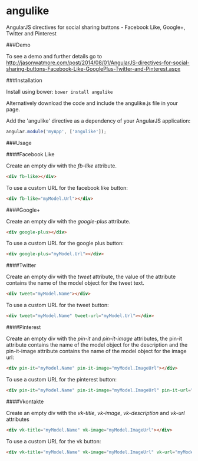 angulike
========

AngularJS directives for social sharing buttons - Facebook Like, Google+, Twitter and Pinterest 

###Demo

To see a demo and further details go to http://jasonwatmore.com/post/2014/08/01/AngularJS-directives-for-social-sharing-buttons-Facebook-Like-GooglePlus-Twitter-and-Pinterest.aspx

###Installation

Install using bower: `bower install angulike`

Alternatively download the code and include the angulike.js file in your page.

Add the 'angulike' directive as a dependency of your AngularJS application:

```javascript
angular.module('myApp', ['angulike']);
```

###Usage

####Facebook Like

Create an empty div with the *fb-like* attribute.

```html
<div fb-like></div>
```

To use a custom URL for the facebook like button:

```html
<div fb-like="myModel.Url"></div>
```

####Google+

Create an empty div with the *google-plus* attribute.

```html
<div google-plus></div>
```

To use a custom URL for the google plus button:

```html
<div google-plus="myModel.Url"></div>
```

####Twitter

Create an empty div with the *tweet* attribute, the value of the attribute contains the name of the model object for the tweet text.

```html
<div tweet="myModel.Name"></div>
```

To use a custom URL for the tweet button:

```html
<div tweet="myModel.Name" tweet-url="myModel.Url"></div>
```

####Pinterest

Create an empty div with the *pin-it* and *pin-it-image* attributes, the pin-it attribute contains the name of the model object for the 
description and the pin-it-image attribute contains the name of the model object for the image url:

```html
<div pin-it="myModel.Name" pin-it-image="myModel.ImageUrl"></div>
```

To use a custom URL for the pinterest button:

```html
<div pin-it="myModel.Name" pin-it-image="myModel.ImageUrl" pin-it-url="myModel.Url"></div>
```

####Vkontakte

Create an empty div with the *vk-title*, *vk-image*, *vk-description* and *vk-url* attributes

```html
<div vk-title="myModel.Name" vk-image="myModel.ImageUrl"></div>
```

To use a custom URL for the vk button:

```html
<div vk-title="myModel.Name" vk-image="myModel.ImageUrl" vk-url="myModel.Url" vk-description="myModel.Description"></div>
```
